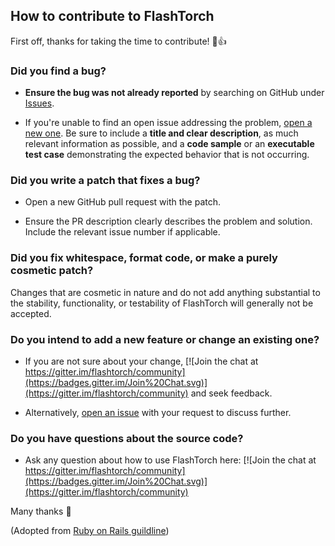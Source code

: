 ## How to contribute to FlashTorch

First off, thanks for taking the time to contribute! 🎉👍

### **Did you find a bug?**

* **Ensure the bug was not already reported** by searching on GitHub under [Issues](https://github.com/rails/rails/issues).

* If you're unable to find an open issue addressing the problem, [open a new one](https://github.com/MisaOgura/flashtorch/issues/new?assignees=&labels=bug&template=bug_report.md&title=%5BBUG%5D). Be sure to include a **title and clear description**, as much relevant information as possible, and a **code sample** or an **executable test case** demonstrating the expected behavior that is not occurring.

### **Did you write a patch that fixes a bug?**

* Open a new GitHub pull request with the patch.

* Ensure the PR description clearly describes the problem and solution. Include the relevant issue number if applicable.

### **Did you fix whitespace, format code, or make a purely cosmetic patch?**

Changes that are cosmetic in nature and do not add anything substantial to the stability, functionality, or testability of FlashTorch will generally not be accepted.

### **Do you intend to add a new feature or change an existing one?**

* If you are not sure about your change, [![Join the chat at https://gitter.im/flashtorch/community](https://badges.gitter.im/Join%20Chat.svg)](https://gitter.im/flashtorch/community)
 and seek feedback.

* Alternatively, [open an issue](https://github.com/MisaOgura/flashtorch/issues/new?assignees=&labels=enhancement&template=feature_request.md&title=%5BREQUEST%5D) with your request to discuss further.

### **Do you have questions about the source code?**

* Ask any question about how to use FlashTorch here: [![Join the chat at https://gitter.im/flashtorch/community](https://badges.gitter.im/Join%20Chat.svg)](https://gitter.im/flashtorch/community)

Many thanks :yellow_heart:

(Adopted from [Ruby on Rails guildline](https://github.com/rails/rails/blob/master/CONTRIBUTING.md))
